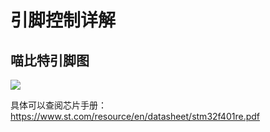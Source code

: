 # 引脚控制详解

## 喵比特引脚图  

![](https://s2.ax1x.com/2019/10/16/KiQPfS.png)

具体可以查阅芯片手册：https://www.st.com/resource/en/datasheet/stm32f401re.pdf  